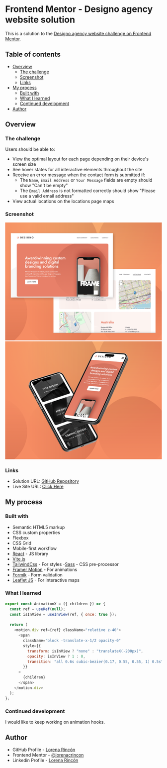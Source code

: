 # Frontend Mentor - Designo agency website solution

This is a solution to the [Designo agency website challenge on Frontend Mentor](https://www.frontendmentor.io/challenges/designo-multipage-website-G48K6rfUT).

## Table of contents

- [Overview](#overview)
  - [The challenge](#the-challenge)
  - [Screenshot](#screenshot)
  - [Links](#links)
- [My process](#my-process)
  - [Built with](#built-with)
  - [What I learned](#what-i-learned)
  - [Continued development](#continued-development)
- [Author](#author)

## Overview

### The challenge

Users should be able to:

- View the optimal layout for each page depending on their device's screen size
- See hover states for all interactive elements throughout the site
- Receive an error message when the contact form is submitted if:
  - The `Name`, `Email Address` or `Your Message` fields are empty should show "Can't be empty"
  - The `Email Address` is not formatted correctly should show "Please use a valid email address"
- View actual locations on the locations page maps

### Screenshot

![](./public/mockup-web-desktops.png)
![](./public/mockup-web-mobile.png)

### Links

- Solution URL: [GitHub Repository](https://github.com/lorenacrincon/designo-website)
- Live Site URL: [Click Here](https://designo-website-x47t.vercel.app/)

## My process

### Built with

- Semantic HTML5 markup
- CSS custom properties
- Flexbox
- CSS Grid
- Mobile-first workflow
- [React](https://reactjs.org/) - JS library
- [Vite.js](https://vitejs.dev/)
- [TailwindCss](https://tailwindcss.com/) - For styles -[Sass](https://sass-lang.com/) - CSS pre-processor
- [Framer Motion](https://www.framer.com/motion/) - For animations
- [Formik](https://formik.org/) - Form validation
- [Leaflet JS](https://leafletjs.com/) - For interactive maps

### What I learned

```js
export const AnimationX = ({ children }) => {
  const ref = useRef(null);
  const isInView = useInView(ref, { once: true });

  return (
    <motion.div ref={ref} className="relative z-40">
      <span
        className="block -translate-x-1/2 opacity-0"
        style={{
          transform: isInView ? "none" : "translateX(-200px)",
          opacity: isInView ? 1 : 0,
          transition: "all 0.6s cubic-bezier(0.17, 0.55, 0.55, 1) 0.5s",
        }}
      >
        {children}
      </span>
    </motion.div>
  );
};
```

### Continued development

I would like to keep working on animation hooks.

## Author

- GitHub Profile - [Lorena Rincón](https://github.com/lorenacrincon)
- Frontend Mentor - [@lorenacrincon](https://www.frontendmentor.io/profile/lorenacrincon)
- Linkedin Profile - [Lorena Rincón](https://www.linkedin.com/in/lore-rincon)
